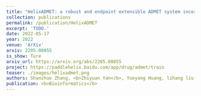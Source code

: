 ```yaml
---
title: "HelixADMET: a robust and endpoint extensible ADMET system incorporating self-supervised knowledge transfer"
collection: publications
permalink: /publication/HelixADMET
excerpt: 'TODO.'
date: 2022-05-17
year: 2022
venue: 'ArXiv'
arxiv: 2205.08055
is_show: Ture
arxiv_url: https://arxiv.org/abs/2205.08055
project: https://paddlehelix.baidu.com/app/drug/admet/train
teaser: ./images/helixadmet.png
authors: Shanzhuo Zhang, <b>Zhiyuan Yan</b>, Yueyang Huang, lihang liu, Donglong He, Wei Wang, Xiaomin Fang 📮, Xiaonan Zhang, Fan Wang 📮, Hua Wu, and Haifeng Wang
publication: <b>Bioinformatics</b>
---
```


<!-- [Download paper here](https://academic.oup.com/bioinformatics/article-pdf/38/13/3444/49883746/btac342.pdf) -->
